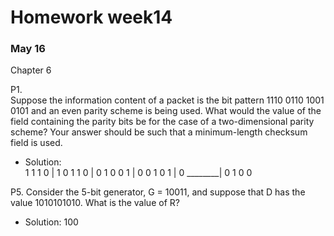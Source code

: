 # Homework week14  
### May 16  

Chapter 6  

P1.  
Suppose the information content of a packet is the bit pattern 1110 0110 1001 0101 and an even parity scheme is being used. What would the value of the field containing the parity bits be for the case of a two-dimensional parity scheme? Your answer should be such that a minimum-length checksum field is used.

- Solution:  
1 1 1 0 | 1
0 1 1 0 | 0
1 0 0 1 | 0
0 1 0 1 | 0
________|
0 1 0 0

P5.
Consider the 5-bit generator, G = 10011, and suppose that D has the value 1010101010. What is the value of R?

- Solution:
100